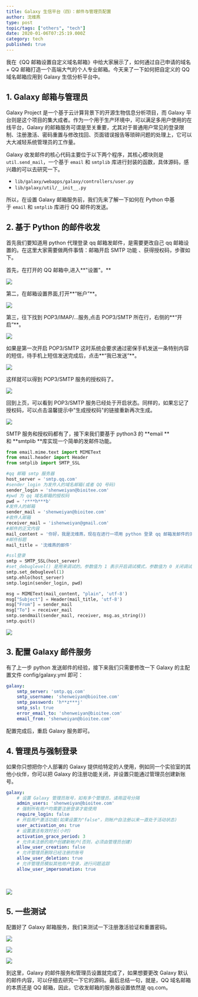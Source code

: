 ```yaml
---
title: Galaxy 生信平台（四）：邮件与管理员配置
author: 沈维燕
type: post
topic/tags: ["others", "tech"]
date: 2020-01-06T07:25:19.000Z
category: tech
published: true
---
```


我在《QQ 邮箱设置自定义域名邮箱》中给大家展示了，如何通过自己申请的域名+ QQ 邮箱打造一个高端大气的个人专业邮箱。今天来了一下如何把自定义的 QQ 域名邮箱应用到 Galaxy 生信分析平台中。


## 1. Galaxy 邮箱与管理员

Galaxy Project 是一个基于云计算背景下的开源生物信息分析项目，而 Galaxy 平台则是这个项目的集大成者。作为一个用于生产环境中，可以满足多用户使用的在线平台，Galaxy 的邮箱服务可谓是至关重要，尤其对于普通用户常见的登录限制、注册激活、密码重置与修改找回、页面错误报告等琐碎问题的处理上，它可以大大减轻系统管理员的工作量。

Galaxy 收发邮件的核心代码主要位于以下两个程序，其核心模块则是 `util.send_mail`，一个基于 `email` 和 `smtplib` 库进行封装的函数，具体源码，感兴趣的可以去研究一下。

- `lib/galaxy/webapps/galaxy/controllers/user.py`
- `lib/galaxy/util/__init__.py`

所以，在设置 Galaxy 邮箱服务前，我们先来了解一下如何在 Python 中基于 `email` 和 `smtplib` 库进行 QQ 邮件的发送。



## 2. 基于 Python 的邮件收发

首先我们要知道用 python 代理登录 qq 邮箱发邮件，是需要更改自己 qq 邮箱设置的。在这里大家需要做两件事情：邮箱开启 SMTP 功能 、获得授权码，步骤如下。

首先，在打开的 QQ 邮箱中,进入**"设置"。**

**![](https://note.bioitee.com/yuque/0/2020/png/126032/1578292378668-8948f35d-2b3e-4afd-b944-c127f2f50a57.png#align=left&display=inline&height=195&name=image.png&originHeight=195&originWidth=821&size=24711&status=done&style=none&width=821)**

第二，在邮箱设置界面,打开**“帐户”**。

![](https://note.bioitee.com/yuque/0/2020/png/126032/1578292437426-d3419a60-6375-4c0d-9862-660f3c69da2c.png#align=left&display=inline&height=349&name=image.png&originHeight=349&originWidth=972&size=39686&status=done&style=none&width=972)

第三，往下找到 POP3/IMAP/...服务,点击 POP3/SMTP 所在行，右侧的**“开启”**。

![](https://note.bioitee.com/yuque/0/2020/png/126032/1578292851877-236be38e-d100-4d3f-9d8f-b13fed0163a2.png#align=left&display=inline&height=291&name=image.png&originHeight=291&originWidth=828&size=31265&status=done&style=none&width=828)

如果是第一次开启 POP3/SMTP 这时系统会要求通过密保手机发送一条特别内容的短信，待手机上短信发送完成后，点击**“我已发送”**。

![](https://note.bioitee.com/yuque/0/2020/png/126032/1578292906922-11102102-5128-40f9-ace9-f365be6daeb5.png#align=left&display=inline&height=405&name=image.png&originHeight=405&originWidth=825&size=47215&status=done&style=none&width=825)

这样就可以得到 POP3/SMTP 服务的授权码了。

![](https://note.bioitee.com/yuque/0/2020/png/126032/1578293068784-4958f676-2517-4dbb-b4c4-c66c20f45fc7.png#align=left&display=inline&height=433&name=image.png&originHeight=433&originWidth=888&size=56881&status=done&style=none&width=888)

回到上页，可以看到 POP3/SMTP 服务已经处于开启状态。同样的，如果忘记了授权码，可以点击温馨提示中"生成授权码"的链接重新再次生成。

![](https://note.bioitee.com/yuque/0/2020/png/126032/1578293143597-dff55415-2710-4e96-8765-f2afbd3341f3.png#align=left&display=inline&height=331&name=image.png&originHeight=331&originWidth=881&size=40621&status=done&style=none&width=881)


SMTP 服务和授权码都有了，接下来我们要基于 python3 的 **email **和 **smtplib **库实现一个简单的发邮件功能。

```python
from email.mime.text import MIMEText
from email.header import Header
from smtplib import SMTP_SSL

#qq 邮箱 smtp 服务器
host_server = 'smtp.qq.com'
#sender_login 为发件人的域名邮箱(或者 QQ 号码)
sender_login = 'shenweiyan@bioitee.com'
#pwd 为 qq 域名邮箱的授权码
pwd = 'r***h***b'
#发件人的邮箱
sender_mail = 'shenweiyan@bioitee.com'
#收件人邮箱
receiver_mail = 'ishenweiyan@gmail.com'
#邮件的正文内容
mail_content = '你好，我是沈维燕，现在在进行一项用 python 登录 qq 邮箱发邮件的测试'
#邮件标题
mail_title = '沈维燕的邮件'

#ssl登录
smtp = SMTP_SSL(host_server)
#set_debuglevel() 是用来调试的。参数值为 1 表示开启调试模式，参数值为 0 关闭调试模式
smtp.set_debuglevel(1)
smtp.ehlo(host_server)
smtp.login(sender_login, pwd)

msg = MIMEText(mail_content, "plain", 'utf-8')
msg["Subject"] = Header(mail_title, 'utf-8')
msg["From"] = sender_mail
msg["To"] = receiver_mail
smtp.sendmail(sender_mail, receiver, msg.as_string())
smtp.quit()
```

![](https://note.bioitee.com/yuque/0/2020/png/126032/1578294621933-2d5f314d-f0eb-4529-a606-fa4895911c9d.png#align=left&display=inline&height=325&name=image.png&originHeight=325&originWidth=684&size=26483&status=done&style=none&width=684)




## 3. 配置 Galaxy 邮件服务

有了上一步 python 发送邮件的经验，接下来我们只需要修改一下 Galaxy 的主配置文件 config/galaxy.yml 即可：

```yaml
galaxy:
    smtp_server: 'smtp.qq.com'
    smtp_username: 'shenweiyan@bioitee.com'
    smtp_password: 'h**z***j'
    smtp_ssl: true
    error_email_to: 'shenweiyan@bioitee.com'
    email_from: 'shenweiyan@bioitee.com'
```

配置完成后，重启 Galaxy 服务即可。



## 4. 管理员与强制登录

如果你只想把你个人部署的 Galaxy 提供给特定的人使用，例如同一个实验室的其他小伙伴，你可以把 Galaxy 的注册功能关闭，并设置只能通过管理员创建新账号。

```yaml
galaxy:
    # 设置 Galaxy 管理员账号，如有多个管理员，请用逗号分隔
    admin_users: 'shenweiyan@bioitee.com'
    # 强制所有用户均需要注册登录才能使用
    require_login: false
    # 开启用户激活功能(如果设置为"false"，则帐户自注册以来一直处于活动状态)
    user_activation_on: true
    # 设置激活有效时长(小时)
    activation_grace_period: 3
    # 允许未注册的用户创建新帐户(否则，必须由管理员创建)
    allow_user_creation: false
    # 允许管理员删除已经注册的账号
    allow_user_deletion: true
    # 允许管理员模拟其他用户登录，进行问题追踪
    allow_user_impersonation: true
```
 

![](https://note.bioitee.com/yuque/0/2020/png/126032/1578300288534-b06fda6b-f5fe-442b-a90e-c5e957f27a87.png#align=left&display=inline&height=689&name=image.png&originHeight=689&originWidth=1006&size=107517&status=done&style=none&width=1006)



## 5. 一些测试

配置好了 Galaxy 邮箱服务，我们来测试一下注册激活验证和重置密码。

![](https://note.bioitee.com/yuque/0/2020/png/126032/1578303073127-101150dd-d70f-4d1f-a844-a58806a773c4.png#align=left&display=inline&height=397&name=image.png&originHeight=397&originWidth=1006&size=68346&status=done&style=none&width=1006)

![](https://note.bioitee.com/yuque/0/2020/png/126032/1578303049973-dafe5e6b-8b45-4dd9-a517-4cd1dd82c978.png#align=left&display=inline&height=394&name=image.png&originHeight=394&originWidth=977&size=47011&status=done&style=none&width=977)

![](https://note.bioitee.com/yuque/0/2020/png/126032/1578303303678-1b26f86f-7743-4ee9-a75a-014a19c139bb.png#align=left&display=inline&height=347&name=image.png&originHeight=347&originWidth=994&size=37096&status=done&style=none&width=994)

到这里，Galaxy 的邮件服务和管理员设置就完成了，如果想要更改 Galaxy 默认的邮件内容，可以仔细去研究一下它的源码。最后总结一句，就是，QQ 域名邮箱的本质还是 QQ 邮箱，因此，它收发邮箱的服务器设置依然是 qq.com。
